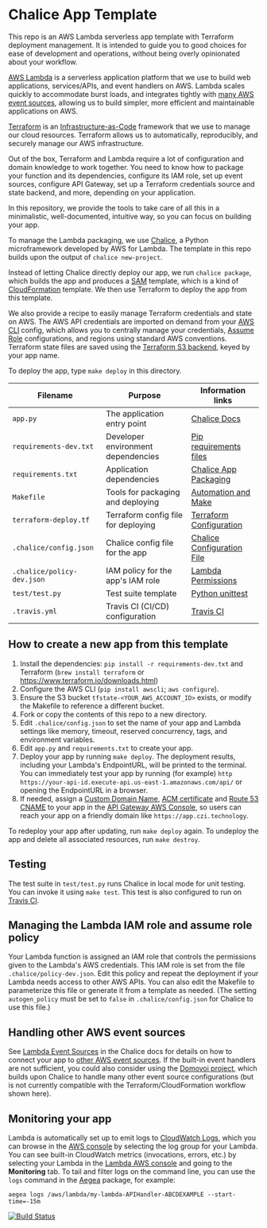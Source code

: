 # Chalice App Template

This repo is an AWS Lambda serverless app template with Terraform deployment management. It is intended to guide you to
good choices for ease of development and operations, without being overly opinionated about your workflow.

[AWS Lambda](https://aws.amazon.com/lambda/) is a serverless application platform that we use to build web applications,
services/APIs, and event handlers on AWS. Lambda scales quickly to accommodate burst loads, and integrates tightly
with [many AWS event sources](http://docs.aws.amazon.com/lambda/latest/dg/invoking-lambda-function.html), allowing us to
build simpler, more efficient and maintainable applications on AWS.

[Terraform](https://www.terraform.io/) is
an [Infrastructure-as-Code](https://en.wikipedia.org/wiki/Infrastructure_as_Code) framework that we use to manage our
cloud resources. Terraform allows us to automatically, reproducibly, and securely manage our AWS infrastructure.

Out of the box, Terraform and Lambda require a lot of configuration and domain knowledge to work together. You need to
know how to package your function and its dependencies, configure its IAM role, set up event sources, configure API
Gateway, set up a Terraform credentials source and state backend, and more, depending on your application.

In this repository, we provide the tools to take care of all this in a minimalistic, well-documented, intuitive way, so
you can focus on building your app.

To manage the Lambda packaging, we use [Chalice](https://github.com/aws/chalice), a Python microframework developed by
AWS for Lambda. The template in this repo builds upon the output of `chalice new-project`.

Instead of letting Chalice directly deploy our app, we run `chalice package`, which builds the app and produces
a [SAM](https://github.com/awslabs/serverless-application-model) template, which is a kind
of [CloudFormation](https://aws.amazon.com/cloudformation/) template. We then use Terraform to deploy the app from this
template.

We also provide a recipe to easily manage Terraform credentials and state on AWS. The AWS API credentials are imported
on demand from your [AWS CLI](https://aws.amazon.com/cli/) config, which allows you to centrally manage your
credentials, [Assume Role](https://docs.aws.amazon.com/cli/latest/userguide/cli-roles.html) configurations, and regions
using standard AWS conventions. Terraform state files are saved using
the [Terraform S3 backend](https://www.terraform.io/docs/backends/types/s3.html), keyed by your app name.

To deploy the app, type `make deploy` in this directory.

Filename                  | Purpose                           | Information links
--------------------------|-----------------------------------|------------------------------------------
`app.py`                  |The application entry point        | [Chalice Docs](https://chalice.readthedocs.io/en/latest/)
`requirements-dev.txt`    |Developer environment dependencies | [Pip requirements files](https://pip.readthedocs.io/en/1.1/requirements.html)
`requirements.txt`        |Application dependencies           | [Chalice App Packaging](https://chalice.readthedocs.io/en/latest/topics/packaging.html)
`Makefile`                |Tools for packaging and deploying  | [Automation and Make](https://swcarpentry.github.io/make-novice/)
`terraform-deploy.tf`     |Terraform config file for deploying| [Terraform Configuration](https://www.terraform.io/docs/configuration/)
`.chalice/config.json`    |Chalice config file for the app    | [Chalice Configuration File](https://chalice.readthedocs.io/en/latest/topics/configfile.html)
`.chalice/policy-dev.json`|IAM policy for the app's IAM role  | [Lambda Permissions](https://docs.aws.amazon.com/lambda/latest/dg/intro-permission-model.html)
`test/test.py`            |Test suite template                | [Python unittest](https://docs.python.org/3/library/unittest.html)
`.travis.yml`             |Travis CI (CI/CD) configuration    | [Travis CI](https://docs.travis-ci.com/user/customizing-the-build/)

## How to create a new app from this template
1. Install the dependencies: `pip install -r requirements-dev.txt` and Terraform (`brew install terraform` or
   https://www.terraform.io/downloads.html)
1. Configure the AWS CLI (`pip install awscli`; `aws configure`).
1. Ensure the S3 bucket `tfstate-<YOUR_AWS_ACCOUNT_ID>` exists, or modify the Makefile to reference a different bucket.
1. Fork or copy the contents of this repo to a new directory.
1. Edit `.chalice/config.json` to set the name of your app and Lambda settings like memory, timeout, reserved
   concurrency, tags, and environment variables.
1. Edit `app.py` and `requirements.txt` to create your app.
1. Deploy your app by running `make deploy`. The deployment results, including your Lambda's EndpointURL, will be
   printed to the terminal. You can immediately test your app by running (for example)
   `http https://your-api-id.execute-api.us-east-1.amazonaws.com/api/` or opening the EndpointURL in a browser.
1. If needed, assign
   a [Custom Domain Name](https://docs.aws.amazon.com/apigateway/latest/developerguide/how-to-custom-domains.html),
   [ACM certificate](https://aws.amazon.com/certificate-manager/) and [Route 53 CNAME](https://aws.amazon.com/route53/)
   to your app in the [API Gateway AWS Console](https://console.aws.amazon.com/apigateway/home#/custom-domain-names),
   so users can reach your app on a friendly domain like `https://app.czi.technology`.

To redeploy your app after updating, run `make deploy` again. To undeploy the app and delete all associated resources,
run `make destroy`.

## Testing
The test suite in `test/test.py` runs Chalice in local mode for unit testing. You can invoke it using `make test`. This
test is also configured to run on [Travis CI](https://travis-ci.com).

## Managing the Lambda IAM role and assume role policy
Your Lambda function is assigned an IAM role that controls the permissions given to the Lambda's AWS credentials. This
IAM role is set from the file `.chalice/policy-dev.json`. Edit this policy and repeat the deployment if your Lambda
needs access to other AWS APIs. You can also edit the Makefile to parameterize this file or generate it from a template
as needed. (The setting `autogen_policy` must be set to `false` in `.chalice/config.json` for Chalice to use this file.)

## Handling other AWS event sources
See [Lambda Event Sources](https://chalice.readthedocs.io/en/latest/topics/events.html) in the Chalice docs for details
on how to connect your app to
[other AWS event sources](http://docs.aws.amazon.com/lambda/latest/dg/invoking-lambda-function.html). If the built-in
event handlers are not sufficient, you could also consider using the
[Domovoi project](https://github.com/kislyuk/domovoi), which builds upon Chalice to handle many other event source
configurations (but is not currently compatible with the Terraform/CloudFormation workflow shown here).

## Monitoring your app
Lambda is automatically set up to emit logs to
[CloudWatch Logs](https://docs.aws.amazon.com/AmazonCloudWatch/latest/logs/WhatIsCloudWatchLogs.html), which you can
browse in the [AWS console](https://console.aws.amazon.com/cloudwatch/home#logs:) by selecting the log group for your
Lambda. You can see built-in CloudWatch metrics (invocations, errors, etc.) by selecting your Lambda in the
[Lambda AWS console](https://console.aws.amazon.com/lambda/home#/functions) and going to the **Monitoring** tab.
To tail and filter logs on the command line, you can use the `logs` command in the
[Aegea](https://github.com/kislyuk/aegea) package, for example:

    aegea logs /aws/lambda/my-lambda-APIHandler-ABCDEXAMPLE --start-time=-15m

[![Build Status](https://travis-ci.com/chanzuckerberg/chalice-app-template.svg?token=iPJHxi7MxMYqJkBxfGCC&branch=master)](https://travis-ci.com/chanzuckerberg/chalice-app-template)
